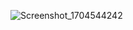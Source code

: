 ![Screenshot_1704544242](https://github.com/usama-bin-hamza/Meditation-App/assets/96182703/62e6b91a-5a84-4325-9153-12278200f50a)
